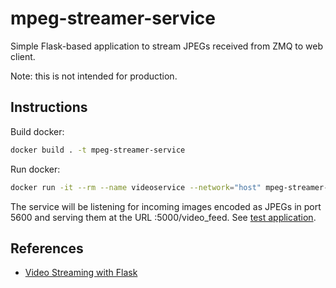# mpeg-streamer-service
Simple Flask-based application to stream JPEGs received from ZMQ to web client. 

Note: this is not intended for production.

## Instructions

Build docker:

```bash
docker build . -t mpeg-streamer-service
```

Run docker:

```bash
docker run -it --rm --name videoservice --network="host" mpeg-streamer-service
```

The service will be listening for incoming images encoded as JPEGs in port 5600 and serving them at the URL :5000/video_feed.  See [test application](test/frame_publisher.py).


## References

 - [Video Streaming with Flask](https://blog.miguelgrinberg.com/post/video-streaming-with-flask)